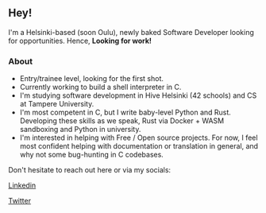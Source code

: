 ## Hey!
I'm a Helsinki-based (soon Oulu), newly baked Software Developer looking for opportunities. Hence, **Looking for work!**

### About
- Entry/trainee level, looking for the first shot.
- Currently working to build a shell interpreter in C. 
- I'm studying software development in Hive Helsinki (42 schools) and CS at Tampere University.
- I'm most competent in C, but I write baby-level Python and Rust. Developing these skills as we speak, Rust via Docker + WASM sandboxing and Python in university.
- I'm interested in helping with Free / Open source projects. For now, I feel most confident helping with documentation or translation in general, and why not some bug-hunting in C codebases.

Don't hesitate to reach out here or via my socials:

<a href="https://linkedin.com/in/lehtoranta">Linkedin</a>

<a href="https://twitter.com/erkkalehtoranta">Twitter</a>

